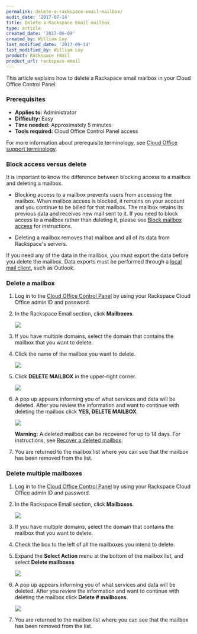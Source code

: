 ```yaml
---
permalink: delete-a-rackspace-email-mailbox/
audit_date: '2017-07-14'
title: Delete a Rackspace Email mailbox
type: article
created_date: '2017-06-09'
created_by: William Loy
last_modified_date: '2017-09-14'
last_modified_by: William Loy
product: Rackspace Email
product_url: rackspace-email
---
```


This article explains how to delete a Rackspace email mailbox in your Cloud Office Control Panel.

### Prerequisites

- **Applies to:** Administrator
- **Difficulty:** Easy
- **Time needed:** Approximately 5 minutes
- **Tools required:**  Cloud Office Control Panel access

For more information about prerequisite terminology, see [Cloud Office support terminology](/how-to/cloud-office-support-terminology).


### Block access versus delete

It is important to know the difference between blocking access to a mailbox and deleting a mailbox.

- Blocking access to a mailbox prevents users from accessing the mailbox. When mailbox access is blocked, it remains on your account and you continue to be billed for that mailbox. The mailbox retains its previous data and receives new mail sent to it. If you need to block access to a mailbox rather than deleting it, please see [Block mailbox access](/how-to/block-mailbox-access) for instructions.

- Deleting a mailbox removes that mailbox and all of its data from Rackspace's servers.

If you need any of the data in the mailbox, you must export the data before you delete the mailbox. Data exports must be performed through a [local mail client](/how-to/cloud-office-support-terminology), such as Outlook.

### Delete a mailbox

1. Log in to the [Cloud Office Control Panel](https://cp.rackspace.com/) by using your Rackspace Cloud Office admin ID and password.
2. In the Rackspace Email section, click **Mailboxes**.

   <img src="{% asset_path rackspace-email/delete-a-rackspace-email-mailbox/add-mailbox-sc1.png %}" />

3. If you have multiple domains, select the domain that contains the mailbox that you want to delete.
4. Click the name of the mailbox you want to delete.

    <img src="{% asset_path rackspace-email/delete-a-rackspace-email-mailbox/click_username.png %}" />

5. Click **DELETE MAILBOX** in the upper-right corner.

    <img src="{% asset_path rackspace-email/delete-a-rackspace-email-mailbox/delete_button.png %}" />

6. A pop up appears informing you of what services and data will be deleted. After you review the information and want to continue with deleting the mailbox click **YES, DELETE MAILBOX**.

    <img src="{% asset_path rackspace-email/delete-a-rackspace-email-mailbox/yes_delete.png %}" />

    **Warning:** A deleted mailbox can be recovered for up to 14 days. For instructions, see [Recover a deleted mailbox](/how-to/recover-a-deleted-rackspace-email-mailbox/).

7. You are returned to the mailbox list where you can see that the mailbox has been removed from the list.

### Delete multiple mailboxes

1. Log in to the [Cloud Office Control Panel](https://cp.rackspace.com/) by using your Rackspace Cloud Office admin ID and password.
2. In the Rackspace Email section, click **Mailboxes**.

   <img src="{% asset_path rackspace-email/delete-a-rackspace-email-mailbox/add-mailbox-sc1.png %}" />

3. If you have multiple domains, select the domain that contains the mailbox that you want to delete.

4. Check the box to the left of all the mailboxes you intend to delete.

5. Expand the **Select Action** menu at the bottom of the mailbox list, and select **Delete mailboxes**

   <img src="{% asset_path rackspace-email/delete-a-rackspace-email-mailbox/delete-rse-box-sc2.png %}" />

6.  A pop up appears informing you of what services and data will be deleted. After you review the information and want to continue with deleting the mailbox click **Delete # mailboxes**.

    <img src="{% asset_path rackspace-email/delete-a-rackspace-email-mailbox/delete_mult_mailboxes.png %}" />

7. You are returned to the mailbox list where you can see that the mailbox has been removed from the list.

